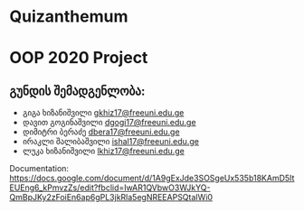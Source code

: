 # Quizanthemum
OOP 2020 Project
======================================

## გუნდის შემადგენლობა:

* გიგა ხიზანიშვილი <gkhiz17@freeuni.edu.ge>
* დავით გოგინაშვილი <dgogi17@freeuni.edu.ge>
* დიმიტრი ბერაძე <dbera17@freeuni.edu.ge>
* ირაკლი შალიბაშვილი <ishal17@freeuni.edu.ge>
* ლუკა ხიზანიშვილი <lkhiz17@freeuni.edu.ge>

Documentation:
https://docs.google.com/document/d/1A9gExJde3SOSgeUx535b18KAmD5ItEUEng6_kPmvzZs/edit?fbclid=IwAR1QVbwO3WJkYQ-QmBpJKy2zFoiEn6ap6gPL3jkRla5egNREEAPSQtaIWi0
